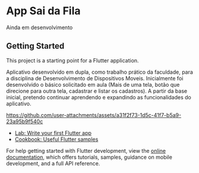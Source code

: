 # App Sai da Fila 
Ainda em desenvolvimento

## Getting Started

This project is a starting point for a Flutter application.

Aplicativo desenvolvido em dupla, como trabalho prático da faculdade, para a disciplina de Desenvolvimento de Dispositivos Moveis. Inicialmente foi desenvolvido o básico solicitado em aula (Mais de uma tela, botão que direcione para outra tela, cadastrar e listar os cadastros). A partir da base inicial, pretendo continuar aprendendo e expandindo as funcionalidades do aplicativo.


https://github.com/user-attachments/assets/a31f2f73-1d5c-41f7-b5a9-23a95b9f540c


- [Lab: Write your first Flutter app](https://docs.flutter.dev/get-started/codelab)
- [Cookbook: Useful Flutter samples](https://docs.flutter.dev/cookbook)

For help getting started with Flutter development, view the
[online documentation](https://docs.flutter.dev/), which offers tutorials,
samples, guidance on mobile development, and a full API reference.
